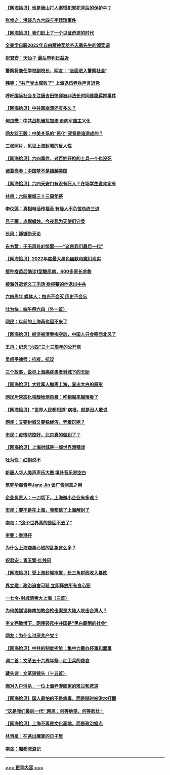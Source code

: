 #### [【网海拾贝】谁是唐山打人案惯犯累犯背后的保护伞？](../pages/nsc993/n13759258.md?t=06161201) 
#### [张肯之：浅谈八九六四与李佳琦事件](../pages/nsc993/n13759194.md?t=06161201) 
#### [【网海拾贝】我们赶上了一个见证奇迹的时代](../pages/nsc993/n13757535.md?t=06161201) 
#### [全美学自联2022年自由精神奖给齐志勇先生的颁奖词](../pages/nsc993/n13757085.md?t=06161201) 
#### [祝君安：天仙子·最后审判日益近](../pages/nsc993/n13757082.md?t=06161201) 
#### [警察将兼任学校副校长，网友：“全面进入警察社会”](../pages/nsc993/n13756603.md?t=06161201) 
#### [韩笑：“共产党太腐败了” 上海退伍老兵声言退党](../pages/nsc993/n13756509.md?t=06161201) 
#### [呼吁国际社会关注唐吉田律师被非法长时间维稳羁押事件](../pages/nsc993/n13756423.md?t=06161201) 
#### [【网海拾贝】中共离崩溃还有多久？](../pages/nsc993/n13756396.md?t=06161201) 
#### [何良懋：中共战机骚扰加澳 走向军国主义化](../pages/nsc993/n13756358.md?t=06161201) 
#### [网友怼王毅：中美关系的“恶化”究竟是谁造成的？](../pages/nsc993/n13754895.md?t=06161201) 
#### [三张照片，见证上海封城的反人性](../pages/nsc993/n13754862.md?t=06161201) 
#### [【网海拾贝】六四事件，对百姓开枪的士兵一个也没死](../pages/nsc993/n13754786.md?t=06161201) 
#### [诸葛高参：中国梦不是超越美国](../pages/nsc993/n13753666.md?t=06161201) 
#### [【网海拾贝】六四天安门有没有死人？在场学生说肯定有](../pages/nsc993/n13753395.md?t=06161201) 
#### [林泉：六四屠城三十三周年祭](../pages/nsc993/n13753318.md?t=06161201) 
#### [李仪莲：真相电话传福音 有缘人不负苦劝终三退](../pages/nsc993/n13753255.md?t=06161201) 
#### [吕千荣：点燃蜡烛，今夜我为天使们守灵](../pages/nsc993/n13753239.md?t=06161201) 
#### [长风：锤镰伤天论](../pages/nsc993/n13753220.md?t=06161201) 
#### [东方慧：于无声处听惊雷——“这是我们最后一代”](../pages/nsc993/n13753047.md?t=06161201) 
#### [【网海拾贝】2022年度最大黑色幽默和魔幻现实](../pages/nsc993/n13752233.md?t=06161201) 
#### [接种疫苗后确诊1型糖尿病，600多家长求救](../pages/nsc993/n13752221.md?t=06161201) 
#### [接海外退党义工电话 欲报警的他退出中共](../pages/nsc993/n13750442.md?t=06161201) 
#### [六四周年 媒体人：烛光不会灭 历史不会忘](../pages/nsc993/n13751264.md?t=06161201) 
#### [吐为快：端午祭六四（外一首）](../pages/nsc993/n13751218.md?t=06161201) 
#### [网民：以前的上海再也回不来了](../pages/nsc993/n13750818.md?t=06161201) 
#### [【网海拾贝】经济被清零掏空后，中国人只会喝西北风了](../pages/nsc993/n13750791.md?t=06161201) 
#### [王丹：纪念“六四”三十三周年的公开信](../pages/nsc993/n13750161.md?t=06161201) 
#### [吴绍平律师：抗疫，抗议](../pages/nsc993/n13750135.md?t=06161201) 
#### [三个故事，说尽上海癌症患者封城下的无助](../pages/nsc993/n13749222.md?t=06161201) 
#### [【网海拾贝】大批军人撤离上海，显出大白的原形](../pages/nsc993/n13749184.md?t=06161201) 
#### [网民斥常态化核酸检测自费：吃相越来越难看了](../pages/nsc993/n13749170.md?t=06161201) 
#### [【网海拾贝】“世界人民都知道”病根，就是没人敢说](../pages/nsc993/n13747347.md?t=06161201) 
#### [网民：又要封城又要稳经济，弄着玩呢？](../pages/nsc993/n13747327.md?t=06161201) 
#### [市民：疫情防控好，北京真的做到了？](../pages/nsc993/n13746694.md?t=06161201) 
#### [【网海拾贝】上海封城是一部世界滑稽戏](../pages/nsc993/n13746605.md?t=06161201) 
#### [吐为快：红朝说不](../pages/nsc993/n13746172.md?t=06161201) 
#### [新唐人华人美声声乐大赛 填补音乐界空白](../pages/nsc993/n13746123.md?t=06161201) 
#### [筑梦华裔青年Jane Jin 谈广告创意之用](../pages/nsc993/n13743806.md?t=06161201) 
#### [企业负责人：一刀切下，上海微小企业有多难？](../pages/nsc993/n13745707.md?t=06161201) 
#### [市民：要不是在上海，我都信了上海解封了](../pages/nsc993/n13744901.md?t=06161201) 
#### [南岛：“这个世界真的是回不去了”](../pages/nsc993/n13744880.md?t=06161201) 
#### [李斐：香港仔](../pages/nsc993/n13744441.md?t=06161201) 
#### [为什么上海赚黑心钱的乱象这么多？](../pages/nsc993/n13743981.md?t=06161201) 
#### [祝君安：青玉案·红线问](../pages/nsc993/n13743436.md?t=06161201) 
#### [【网海拾贝】受上海封城拖累，长三角财政收入暴跌](../pages/nsc993/n13742554.md?t=06161201) 
#### [界立建：政治迫害可耻 立即释放所有良心犯](../pages/nsc993/n13741069.md?t=06161201) 
#### [一七令▪封城清零大上海（三首）](../pages/nsc993/n13741070.md?t=06161201) 
#### [为何美媒误称南加教会枪击案是大陆人攻击台湾人？](../pages/nsc993/n13740366.md?t=06161201) 
#### [李文亮微博下，网民怒斥中共国是“黑白颠倒的社会”](../pages/nsc993/n13739600.md?t=06161201) 
#### [网友：为什么讨厌共产党？](../pages/nsc993/n13739580.md?t=06161201) 
#### [【网海拾贝】中共的制度劣势：集中力量办坏事和蠢事](../pages/nsc993/n13739491.md?t=06161201) 
#### [词二首：文革五十六周年祭—红卫兵的悲哀](../pages/nsc993/n13738644.md?t=06161201) 
#### [藏头诗：文革短镜头（十五首）](../pages/nsc993/n13737993.md?t=06161201) 
#### [面对入户消杀，一位上海老漫画家的难过和悲凉](../pages/nsc993/n13737703.md?t=06161201) 
#### [【网海拾贝】国人最怕的不是病毒，而是随时被洪水打翻](../pages/nsc993/n13737687.md?t=06161201) 
#### [“这是我们最后一代” 网民：何等绝望，何等悲壮！](../pages/nsc993/n13737647.md?t=06161201) 
#### [【网海拾贝】上海不再是文化高地，而是政治据点](../pages/nsc993/n13735354.md?t=06161201) 
#### [林清泉：在逃出魔掌的日子里](../pages/nsc993/n13733918.md?t=06161201) 
#### [南岛：魔都流浪记](../pages/nsc993/n13735342.md?t=06161201) 

----
#### [ >>> 更早内容 <<< ](../indexes/nsc993-earlier.md)
